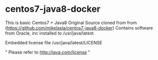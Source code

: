 # centos7-java8-docker
This is basic Centos7 + Java8 
Original Source cloned from from (https://github.com/mikelasla/centos7-java8-docker)
Contains software from Oracle, inc installed to /usr/java/latest

Embedded license file /usr/java/latest/LICENSE

"
Please refer to http://java.com/license
"
